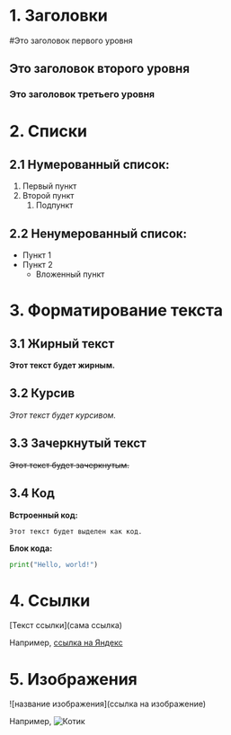 # 1. Заголовки
#Это заголовок первого уровня

## Это заголовок второго уровня

### Это заголовок третьего уровня


# 2. Списки

## 2.1 Нумерованный список:
1. Первый пункт
2. Второй пункт
   1. Подпункт

## 2.2 Ненумерованный список:
- Пункт 1
- Пункт 2
  - Вложенный пункт

# 3. Форматирование текста
## 3.1 Жирный текст
**Этот текст будет жирным.**

## 3.2 Курсив
*Этот текст будет курсивом.*

## 3.3 Зачеркнутый текст
~~Этот текст будет зачеркнутым.~~

## 3.4 Код
**Встроенный код:**

`Этот текст будет выделен как код.`

**Блок кода:**

```python 
print("Hello, world!")
```

# 4. Ссылки
[Текст ссылки](сама ссылка)

Например, [ссылка на Яндекс](https://yandex.ru)

# 5. Изображения
![название изображения](ссылка на изображение)

Например, ![Котик](https://icatcare.org/app/uploads/2018/07/Thinking-of-getting-a-cat.png)
